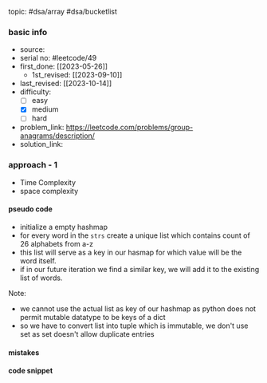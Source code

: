 topic: #dsa/array #dsa/bucketlist

### basic info
- source: 
- serial no: #leetcode/49 
- first_done: [[2023-05-26]]
	- 1st_revised: [[2023-09-10]]
- last_revised: [[2023-10-14]]
- difficulty:
	- [ ] easy
	- [x] medium
	- [ ] hard
- problem_link: https://leetcode.com/problems/group-anagrams/description/
- solution_link:

### approach - 1
- Time Complexity
- space complexity

#### pseudo code
- initialize a empty hashmap
- for every word in the `strs` create a unique list which contains count of 26 alphabets from a-z
- this list will serve as a key in our hasmap for which value will be the word itself.
- if in our future iteration we find a similar key, we will add it to the existing list of words.

Note:

- we cannot use the actual list as key of our hashmap as python does not permit mutable datatype to be keys of a dict
- so we have to convert list into tuple which is immutable, we don't use set as set doesn't allow duplicate entries
#### mistakes

#### code snippet
```python

```